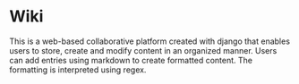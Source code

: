 # Wiki

This is a web-based collaborative platform created with django that enables users to store, create and modify content in an organized manner. Users can add entries using markdown to create formatted content. The formatting is interpreted using regex.
